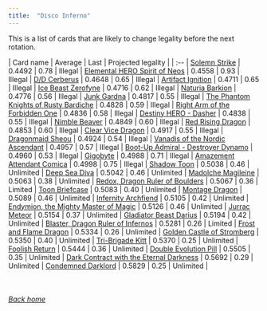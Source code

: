 ```yaml
---
title:  "Disco Inferno"
---
```


This is a list of cards that are likely to change legality before the next rotation.

| Card name | Average | Last | Projected legality |
| :-- |
[Solemn Strike](https://db.ygoprodeck.com/card/?search=Solemn%20Strike) | 0.4492 | 0.78 | Illegal |
[Elemental HERO Spirit of Neos](https://db.ygoprodeck.com/card/?search=Elemental%20HERO%20Spirit%20of%20Neos) | 0.4558 | 0.93 | Illegal |
[D/D Cerberus](https://db.ygoprodeck.com/card/?search=D/D%20Cerberus) | 0.4648 | 0.65 | Illegal |
[Artifact Ignition](https://db.ygoprodeck.com/card/?search=Artifact%20Ignition) | 0.4711 | 0.65 | Illegal |
[Ice Beast Zerofyne](https://db.ygoprodeck.com/card/?search=Ice%20Beast%20Zerofyne) | 0.4716 | 0.62 | Illegal |
[Naturia Barkion](https://db.ygoprodeck.com/card/?search=Naturia%20Barkion) | 0.4776 | 0.56 | Illegal |
[Junk Gardna](https://db.ygoprodeck.com/card/?search=Junk%20Gardna) | 0.4817 | 0.55 | Illegal |
[The Phantom Knights of Rusty Bardiche](https://db.ygoprodeck.com/card/?search=The%20Phantom%20Knights%20of%20Rusty%20Bardiche) | 0.4828 | 0.59 | Illegal |
[Right Arm of the Forbidden One](https://db.ygoprodeck.com/card/?search=Right%20Arm%20of%20the%20Forbidden%20One) | 0.4836 | 0.58 | Illegal |
[Destiny HERO - Dasher](https://db.ygoprodeck.com/card/?search=Destiny%20HERO%20-%20Dasher) | 0.4838 | 0.55 | Illegal |
[Nimble Beaver](https://db.ygoprodeck.com/card/?search=Nimble%20Beaver) | 0.4849 | 0.60 | Illegal |
[Red Rising Dragon](https://db.ygoprodeck.com/card/?search=Red%20Rising%20Dragon) | 0.4853 | 0.60 | Illegal |
[Clear Vice Dragon](https://db.ygoprodeck.com/card/?search=Clear%20Vice%20Dragon) | 0.4917 | 0.55 | Illegal |
[Dragonmaid Sheou](https://db.ygoprodeck.com/card/?search=Dragonmaid%20Sheou) | 0.4924 | 0.54 | Illegal |
[Vanadis of the Nordic Ascendant](https://db.ygoprodeck.com/card/?search=Vanadis%20of%20the%20Nordic%20Ascendant) | 0.4957 | 0.57 | Illegal |
[Boot-Up Admiral - Destroyer Dynamo](https://db.ygoprodeck.com/card/?search=Boot-Up%20Admiral%20-%20Destroyer%20Dynamo) | 0.4960 | 0.53 | Illegal |
[Gigobyte](https://db.ygoprodeck.com/card/?search=Gigobyte) | 0.4988 | 0.71 | Illegal |
[Amazement Attendant Comica](https://db.ygoprodeck.com/card/?search=Amazement%20Attendant%20Comica) | 0.4998 | 0.75 | Illegal |
[Shadow Toon](https://db.ygoprodeck.com/card/?search=Shadow%20Toon) | 0.5038 | 0.46 | Unlimited |
[Deep Sea Diva](https://db.ygoprodeck.com/card/?search=Deep%20Sea%20Diva) | 0.5042 | 0.46 | Unlimited |
[Madolche Magileine](https://db.ygoprodeck.com/card/?search=Madolche%20Magileine) | 0.5063 | 0.38 | Unlimited |
[Redox, Dragon Ruler of Boulders](https://db.ygoprodeck.com/card/?search=Redox,%20Dragon%20Ruler%20of%20Boulders) | 0.5067 | 0.36 | Limited |
[Toon Briefcase](https://db.ygoprodeck.com/card/?search=Toon%20Briefcase) | 0.5083 | 0.40 | Unlimited |
[Montage Dragon](https://db.ygoprodeck.com/card/?search=Montage%20Dragon) | 0.5089 | 0.46 | Unlimited |
[Infernity Archfiend](https://db.ygoprodeck.com/card/?search=Infernity%20Archfiend) | 0.5105 | 0.42 | Unlimited |
[Endymion, the Mighty Master of Magic](https://db.ygoprodeck.com/card/?search=Endymion,%20the%20Mighty%20Master%20of%20Magic) | 0.5126 | 0.46 | Unlimited |
[Jurrac Meteor](https://db.ygoprodeck.com/card/?search=Jurrac%20Meteor) | 0.5154 | 0.37 | Unlimited |
[Gladiator Beast Darius](https://db.ygoprodeck.com/card/?search=Gladiator%20Beast%20Darius) | 0.5194 | 0.42 | Unlimited |
[Blaster, Dragon Ruler of Infernos](https://db.ygoprodeck.com/card/?search=Blaster,%20Dragon%20Ruler%20of%20Infernos) | 0.5281 | 0.26 | Limited |
[Frost and Flame Dragon](https://db.ygoprodeck.com/card/?search=Frost%20and%20Flame%20Dragon) | 0.5334 | 0.26 | Unlimited |
[Golden Castle of Stromberg](https://db.ygoprodeck.com/card/?search=Golden%20Castle%20of%20Stromberg) | 0.5350 | 0.40 | Unlimited |
[Tri-Brigade Kitt](https://db.ygoprodeck.com/card/?search=Tri-Brigade%20Kitt) | 0.5370 | 0.25 | Unlimited |
[Foolish Return](https://db.ygoprodeck.com/card/?search=Foolish%20Return) | 0.5444 | 0.36 | Unlimited |
[Double Evolution Pill](https://db.ygoprodeck.com/card/?search=Double%20Evolution%20Pill) | 0.5505 | 0.35 | Unlimited |
[Dark Contract with the Eternal Darkness](https://db.ygoprodeck.com/card/?search=Dark%20Contract%20with%20the%20Eternal%20Darkness) | 0.5692 | 0.29 | Unlimited |
[Condemned Darklord](https://db.ygoprodeck.com/card/?search=Condemned%20Darklord) | 0.5829 | 0.25 | Unlimited |

<br>

###### [Back home](index)